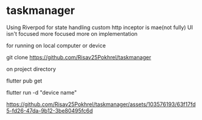 # taskmanager
Using Riverpod for state handling
custom http inceptor is mae(not fully)
UI isn't focused more focused more on implementation

for running on local computer or device


git clone https://github.com/Risav25Pokhrel/taskmanager

on project directory

flutter pub get

flutter run -d "device name"



https://github.com/Risav25Pokhrel/taskmanager/assets/103576193/63f17fd5-fd26-47da-9b12-3be80495fc6d

